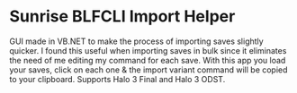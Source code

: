 # Sunrise BLFCLI Import Helper
GUI made in VB.NET to make the process of importing saves slightly quicker. I found this useful when importing saves in bulk since it eliminates the need of me editing my command for each save. With this app you load your saves, click on each one &amp; the import variant command will be copied to your clipboard. Supports Halo 3 Final and Halo 3 ODST.
